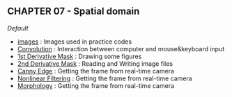 <h2> CHAPTER 07 - Spatial domain </h2>


*Default*
<ul>
  <li><a href="https://github.com/AhnJunYeong0319/PoseEstimation/tree/main/CHAPTER7/images">images</a> : Images used in practice codes</li>
  <li><a href="https://github.com/AhnJunYeong0319/PoseEstimation/tree/main/CHAPTER7/ExerciseQuestions</a> : Solution codes for excercise problems of each chapter
</ul>
<br>
<hr>
<strong>CHATER 07 Folders</strong>
<br><br>
<ol>
  <li><a href="https://github.com/AhnJunYeong0319/PoseEstimation/tree/main/CHAPTER7/Convolution">Convolution</a> : Interaction between computer and mouse&keyboard input</li>
  
  <li><a href="https://github.com/AhnJunYeong0319/PoseEstimation/tree/main/CHAPTER7/1st%20Derivative%20Mask">1st Derivative Mask</a> : Drawing some figures</li>
  <li><a href="https://github.com/AhnJunYeong0319/PoseEstimation/tree/main/CHAPTER7/2nd%20Derivative%20Mask">2nd Derivative Mask</a> : Reading and Writing image files</li>
  <li><a href="https://github.com/AhnJunYeong0319/PoseEstimation/tree/main/CHAPTER7/Canny%20Edge">Canny Edge</a> : Getting the frame from real-time camera </li>
  <li><a href="https://github.com/AhnJunYeong0319/PoseEstimation/tree/main/CHAPTER7/Nonlinear%20Filtering">Nonlinear Filtering</a> : Getting the frame from real-time camera </li>
  <li><a href="https://github.com/AhnJunYeong0319/PoseEstimation/tree/main/CHAPTER7/Morphology">Morphology</a> : Getting the frame from real-time camera </li>
  
  
</ol>
